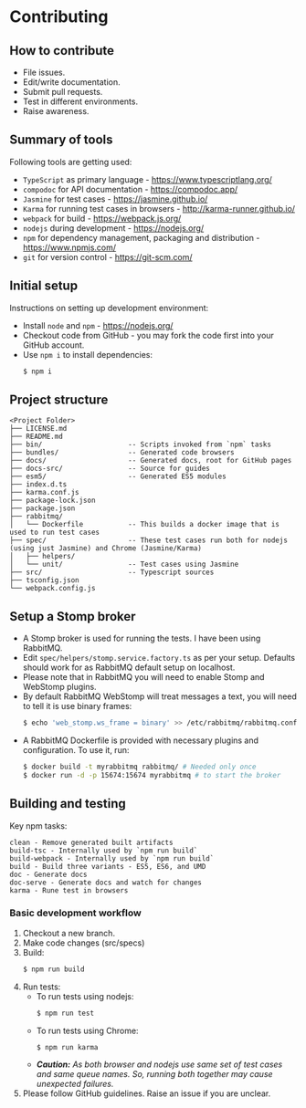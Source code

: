 # Contributing

## How to contribute

* File issues.
* Edit/write documentation.
* Submit pull requests.
* Test in different environments.
* Raise awareness.

## Summary of tools

Following tools are getting used:

* `TypeScript` as primary language - https://www.typescriptlang.org/
* `compodoc` for API documentation - https://compodoc.app/
* `Jasmine` for test cases - https://jasmine.github.io/
* `Karma` for running test cases in browsers - http://karma-runner.github.io/
* `webpack` for build - https://webpack.js.org/
* `nodejs` during development - https://nodejs.org/
* `npm` for dependency management, packaging and distribution - https://www.npmjs.com/
* `git` for version control - https://git-scm.com/

## Initial setup

Instructions on setting up development environment:

* Install `node` and `npm` - https://nodejs.org/
* Checkout code from GitHub - you may fork the code first into your GitHub account.
* Use `npm i` to install dependencies:
    ```bash
    $ npm i
    ```

## Project structure

```text
<Project Folder>
├── LICENSE.md
├── README.md
├── bin/                     -- Scripts invoked from `npm` tasks
├── bundles/                 -- Generated code browsers
├── docs/                    -- Generated docs, root for GitHub pages
├── docs-src/                -- Source for guides
├── esm5/                    -- Generated ES5 modules
├── index.d.ts
├── karma.conf.js
├── package-lock.json
├── package.json
├── rabbitmq/
│   └── Dockerfile           -- This builds a docker image that is used to run test cases
├── spec/                    -- These test cases run both for nodejs (using just Jasmine) and Chrome (Jasmine/Karma)
│   ├── helpers/
│   └── unit/                -- Test cases using Jasmine
├── src/                     -- Typescript sources
├── tsconfig.json
└── webpack.config.js
```

## Setup a Stomp broker

* A Stomp broker is used for running the tests. I have been using RabbitMQ.
* Edit `spec/helpers/stomp.service.factory.ts` as per
  your setup. Defaults should work for as RabbitMQ default setup on localhost.
* Please note that in RabbitMQ you will need to enable Stomp and WebStomp plugins.
* By default RabbitMQ WebStomp will treat messages a text, you will need to tell
  it is use binary frames:
    ```bash
    $ echo 'web_stomp.ws_frame = binary' >> /etc/rabbitmq/rabbitmq.conf
    ```
* A RabbitMQ Dockerfile is provided with necessary plugins and configuration. To use it, run:
    ```bash
    $ docker build -t myrabbitmq rabbitmq/ # Needed only once
    $ docker run -d -p 15674:15674 myrabbitmq # to start the broker
    ```

## Building and testing

Key npm tasks:

```text
clean - Remove generated built artifacts
build-tsc - Internally used by `npm run build`
build-webpack - Internally used by `npm run build`
build - Build three variants - ES5, ES6, and UMD
doc - Generate docs
doc-serve - Generate docs and watch for changes
karma - Rune test in browsers
```

### Basic development workflow

1. Checkout a new branch.
1. Make code changes (src/specs)
1. Build:
    ```bash
    $ npm run build
    ```
1. Run tests:
    - To run tests using nodejs:
        ```bash
        $ npm run test
        ```
    - To run tests using Chrome:
        ```bash
        $ npm run karma
        ```
    - _**Caution:** As both browser and nodejs use same set of test cases and same queue
      names. So, running both together may cause unexpected failures._
1. Please follow GitHub guidelines. Raise an issue if you are unclear.
